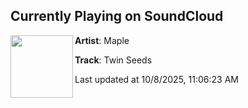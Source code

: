 ## Currently Playing on SoundCloud

[<img align="left" width="100" src="https://i1.sndcdn.com/artworks-hLzDI27e6buYQExF-SIxjoA-t500x500.png">](https://soundcloud.com/909worldwide/twin-seeds-2?in=909worldwide/sets/into-dreams)

**Artist**: Maple 

**Track**: Twin Seeds

Last updated at 10/8/2025, 11:06:23 AM
